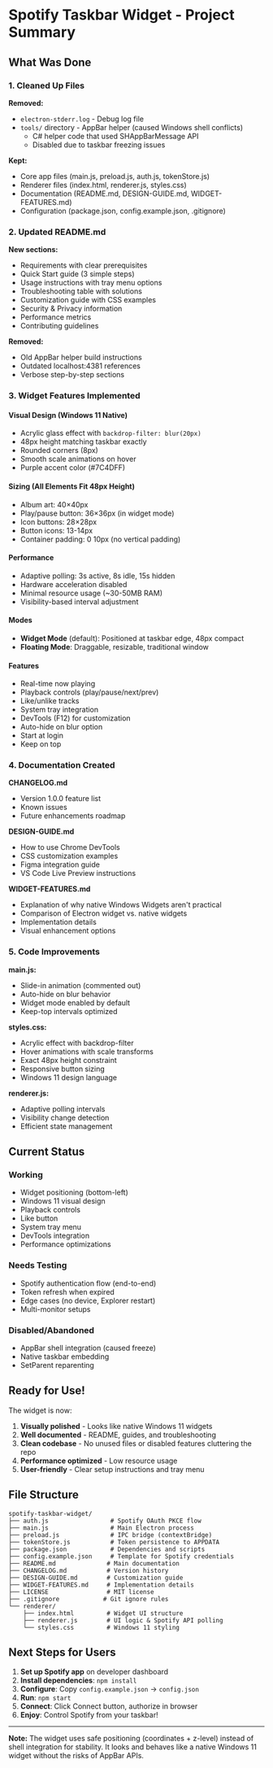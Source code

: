 # Spotify Taskbar Widget - Project Summary

## What Was Done

### 1. Cleaned Up Files

**Removed:**
- `electron-stderr.log` - Debug log file
- `tools/` directory - AppBar helper (caused Windows shell conflicts)
  - C# helper code that used SHAppBarMessage API
  - Disabled due to taskbar freezing issues

**Kept:**
- Core app files (main.js, preload.js, auth.js, tokenStore.js)
- Renderer files (index.html, renderer.js, styles.css)
- Documentation (README.md, DESIGN-GUIDE.md, WIDGET-FEATURES.md)
- Configuration (package.json, config.example.json, .gitignore)

### 2. Updated README.md

**New sections:**
- Requirements with clear prerequisites
- Quick Start guide (3 simple steps)
- Usage instructions with tray menu options
- Troubleshooting table with solutions
- Customization guide with CSS examples
- Security & Privacy information
- Performance metrics
- Contributing guidelines

**Removed:**
- Old AppBar helper build instructions
- Outdated localhost:4381 references
- Verbose step-by-step sections

### 3. Widget Features Implemented

#### Visual Design (Windows 11 Native)
- Acrylic glass effect with `backdrop-filter: blur(20px)`
- 48px height matching taskbar exactly
- Rounded corners (8px)
- Smooth scale animations on hover
- Purple accent color (#7C4DFF)

#### Sizing (All Elements Fit 48px Height)
- Album art: 40×40px
- Play/pause button: 36×36px (in widget mode)
- Icon buttons: 28×28px
- Button icons: 13-14px
- Container padding: 0 10px (no vertical padding)

#### Performance
- Adaptive polling: 3s active, 8s idle, 15s hidden
- Hardware acceleration disabled
- Minimal resource usage (~30-50MB RAM)
- Visibility-based interval adjustment

#### Modes
- **Widget Mode** (default): Positioned at taskbar edge, 48px compact
- **Floating Mode**: Draggable, resizable, traditional window

#### Features
- Real-time now playing
- Playback controls (play/pause/next/prev)
- Like/unlike tracks
- System tray integration
- DevTools (F12) for customization
- Auto-hide on blur option
- Start at login
- Keep on top

### 4. Documentation Created

**CHANGELOG.md**
- Version 1.0.0 feature list
- Known issues
- Future enhancements roadmap

**DESIGN-GUIDE.md**
- How to use Chrome DevTools
- CSS customization examples
- Figma integration guide
- VS Code Live Preview instructions

**WIDGET-FEATURES.md**
- Explanation of why native Windows Widgets aren't practical
- Comparison of Electron widget vs. native widgets
- Implementation details
- Visual enhancement options

### 5. Code Improvements

**main.js:**
- Slide-in animation (commented out)
- Auto-hide on blur behavior
- Widget mode enabled by default
- Keep-top intervals optimized

**styles.css:**
- Acrylic effect with backdrop-filter
- Hover animations with scale transforms
- Exact 48px height constraint
- Responsive button sizing
- Windows 11 design language

**renderer.js:**
- Adaptive polling intervals
- Visibility change detection
- Efficient state management

## Current Status

### Working
- Widget positioning (bottom-left)
- Windows 11 visual design
- Playback controls
- Like button
- System tray menu
- DevTools integration
- Performance optimizations

### Needs Testing
- Spotify authentication flow (end-to-end)
- Token refresh when expired
- Edge cases (no device, Explorer restart)
- Multi-monitor setups

### Disabled/Abandoned
- AppBar shell integration (caused freeze)
- Native taskbar embedding
- SetParent reparenting

## Ready for Use!

The widget is now:
1. **Visually polished** - Looks like native Windows 11 widgets
2. **Well documented** - README, guides, and troubleshooting
3. **Clean codebase** - No unused files or disabled features cluttering the repo
4. **Performance optimized** - Low resource usage
5. **User-friendly** - Clear setup instructions and tray menu

## File Structure

```
spotify-taskbar-widget/
├── auth.js                 # Spotify OAuth PKCE flow
├── main.js                 # Main Electron process
├── preload.js              # IPC bridge (contextBridge)
├── tokenStore.js           # Token persistence to APPDATA
├── package.json            # Dependencies and scripts
├── config.example.json     # Template for Spotify credentials
├── README.md              # Main documentation
├── CHANGELOG.md           # Version history
├── DESIGN-GUIDE.md        # Customization guide
├── WIDGET-FEATURES.md     # Implementation details
├── LICENSE                # MIT license
├── .gitignore            # Git ignore rules
└── renderer/
    ├── index.html         # Widget UI structure
    ├── renderer.js        # UI logic & Spotify API polling
    └── styles.css         # Windows 11 styling
```

## Next Steps for Users

1. **Set up Spotify app** on developer dashboard
2. **Install dependencies**: `npm install`
3. **Configure**: Copy `config.example.json` → `config.json`
4. **Run**: `npm start`
5. **Connect**: Click Connect button, authorize in browser
6. **Enjoy**: Control Spotify from your taskbar!

---

**Note:** The widget uses safe positioning (coordinates + z-level) instead of shell integration for stability. It looks and behaves like a native Windows 11 widget without the risks of AppBar APIs.
